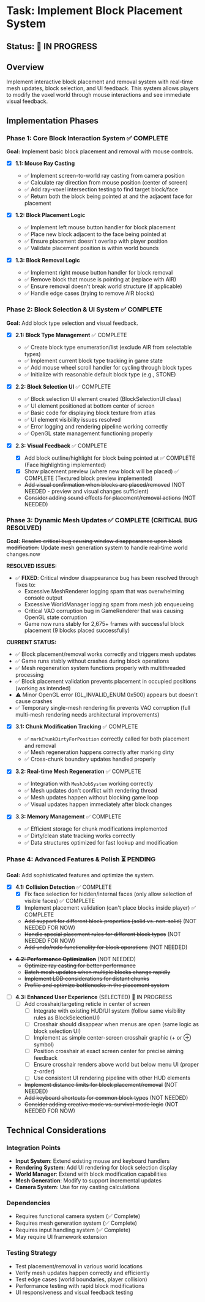 # Task: Implement Block Placement System

## Status: 🔄 IN PROGRESS

## Overview
Implement interactive block placement and removal system with real-time mesh updates, block selection, and UI feedback. This system allows players to modify the voxel world through mouse interactions and see immediate visual feedback.

## Implementation Phases

### Phase 1: Core Block Interaction System ✅ COMPLETE
**Goal:** Implement basic block placement and removal with mouse controls.

- [x] **1.1: Mouse Ray Casting**
  - ✅ Implement screen-to-world ray casting from camera position
  - ✅ Calculate ray direction from mouse position (center of screen)
  - ✅ Add ray-voxel intersection testing to find target block/face
  - ✅ Return both the block being pointed at and the adjacent face for placement

- [x] **1.2: Block Placement Logic**
  - ✅ Implement left mouse button handler for block placement
  - ✅ Place new block adjacent to the face being pointed at
  - ✅ Ensure placement doesn't overlap with player position
  - ✅ Validate placement position is within world bounds

- [x] **1.3: Block Removal Logic**
  - ✅ Implement right mouse button handler for block removal
  - ✅ Remove block that mouse is pointing at (replace with AIR)
  - ✅ Ensure removal doesn't break world structure (if applicable)
  - ✅ Handle edge cases (trying to remove AIR blocks)

### Phase 2: Block Selection & UI System ✅ COMPLETE
**Goal:** Add block type selection and visual feedback.

- [x] **2.1: Block Type Management** ✅ COMPLETE
  - ✅ Create block type enumeration/list (exclude AIR from selectable types)
  - ✅ Implement current block type tracking in game state
  - ✅ Add mouse wheel scroll handler for cycling through block types
  - ✅ Initialize with reasonable default block type (e.g., STONE)

- [x] **2.2: Block Selection UI** ✅ COMPLETE
  - ✅ Block selection UI element created (BlockSelectionUI class)
  - ✅ UI element positioned at bottom center of screen
  - ✅ Basic code for displaying block texture from atlas
  - ✅ UI element visibility issues resolved
  - ✅ Error logging and rendering pipeline working correctly
  - ✅ OpenGL state management functioning properly

- [x] **2.3: Visual Feedback** ✅ COMPLETE
  - [x] Add block outline/highlight for block being pointed at ✅ COMPLETE (Face highlighting implemented)
  - [x] Show placement preview (where new block will be placed) ✅ COMPLETE (Textured block preview implemented)
  - ~~Add visual confirmation when blocks are placed/removed~~ (NOT NEEDED - preview and visual changes sufficient)
  - ~~Consider adding sound effects for placement/removal actions~~ (NOT NEEDED)

### Phase 3: Dynamic Mesh Updates ✅ COMPLETE (CRITICAL BUG RESOLVED)
**Goal:** ~~Resolve critical bug causing window disappearance upon block modification.~~ Update mesh generation system to handle real-time world changes.now 

**RESOLVED ISSUES:**
- ✅ **FIXED**: Critical window disappearance bug has been resolved through fixes to:
  - Excessive MeshRenderer logging spam that was overwhelming console output
  - Excessive WorldManager logging spam from mesh job enqueueing
  - Critical VAO corruption bug in GameRenderer that was causing OpenGL state corruption
  - Game now runs stably for 2,675+ frames with successful block placement (9 blocks placed successfully)

**CURRENT STATUS:**
- ✅ Block placement/removal works correctly and triggers mesh updates
- ✅ Game runs stably without crashes during block operations
- ✅ Mesh regeneration system functions properly with multithreaded processing
- ✅ Block placement validation prevents placement in occupied positions (working as intended)
- ⚠️ Minor OpenGL error (GL_INVALID_ENUM 0x500) appears but doesn't cause crashes
- ✅ Temporary single-mesh rendering fix prevents VAO corruption (full multi-mesh rendering needs architectural improvements)

- [x] **3.1: Chunk Modification Tracking** ✅ COMPLETE
  - ✅ `markChunkDirtyForPosition` correctly called for both placement and removal
  - ✅ Mesh regeneration happens correctly after marking dirty
  - ✅ Cross-chunk boundary updates handled properly

- [x] **3.2: Real-time Mesh Regeneration** ✅ COMPLETE
  - ✅ Integration with `MeshJobSystem` working correctly
  - ✅ Mesh updates don't conflict with rendering thread
  - ✅ Mesh updates happen without blocking game loop
  - ✅ Visual updates happen immediately after block changes

- [x] **3.3: Memory Management** ✅ COMPLETE
  - ✅ Efficient storage for chunk modifications implemented
  - ✅ Dirty/clean state tracking works correctly
  - ✅ Data structures optimized for fast lookup and modification

### Phase 4: Advanced Features & Polish ⏳ PENDING
**Goal:** Add sophisticated features and optimize the system.

- [x] **4.1: Collision Detection** ✅ COMPLETE
  - [x] Fix face selection for hidden/internal faces (only allow selection of visible faces) ✅ COMPLETE
  - [x] Implement placement validation (can't place blocks inside player) ✅ COMPLETE
  - ~~Add support for different block properties (solid vs. non-solid)~~ (NOT NEEDED FOR NOW)
  - ~~Handle special placement rules for different block types~~ (NOT NEEDED FOR NOW)
  - ~~Add undo/redo functionality for block operations~~ (NOT NEEDED)

- ~~**4.2: Performance Optimization**~~ (NOT NEEDED)
  - ~~Optimize ray casting for better performance~~
  - ~~Batch mesh updates when multiple blocks change rapidly~~
  - ~~Implement LOD considerations for distant chunks~~
  - ~~Profile and optimize bottlenecks in the placement system~~

- [ ] **4.3: Enhanced User Experience** (SELECTED) 🔄 IN PROGRESS
  - [ ] Add crosshair/targeting reticle in center of screen
    - [ ] Integrate with existing HUD/UI system (follow same visibility rules as BlockSelectionUI)
    - [ ] Crosshair should disappear when menus are open (same logic as block selection UI)
    - [ ] Implement as simple center-screen crosshair graphic (+ or ⊕ symbol)
    - [ ] Position crosshair at exact screen center for precise aiming feedback
    - [ ] Ensure crosshair renders above world but below menu UI (proper z-order)
    - [ ] Use consistent UI rendering pipeline with other HUD elements
  - ~~Implement distance limits for block placement/removal~~ (NOT NEEDED)
  - ~~Add keyboard shortcuts for common block types~~ (NOT NEEDED)
  - ~~Consider adding creative mode vs. survival mode logic~~ (NOT NEEDED FOR NOW)

## Technical Considerations

### Integration Points
- **Input System**: Extend existing mouse and keyboard handlers
- **Rendering System**: Add UI rendering for block selection display
- **World Manager**: Extend with block modification capabilities
- **Mesh Generation**: Modify to support incremental updates
- **Camera System**: Use for ray casting calculations

### Dependencies
- Requires functional camera system (✅ Complete)
- Requires mesh generation system (✅ Complete)
- Requires input handling system (✅ Complete)
- May require UI framework extension

### Testing Strategy
- Test placement/removal in various world locations
- Verify mesh updates happen correctly and efficiently
- Test edge cases (world boundaries, player collision)
- Performance testing with rapid block modifications
- UI responsiveness and visual feedback testing
